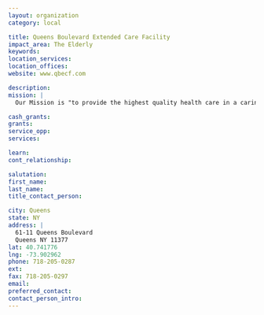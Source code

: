 ```yaml
---
layout: organization
category: local

title: Queens Boulevard Extended Care Facility
impact_area: The Elderly
keywords: 
location_services: 
location_offices: 
website: www.qbecf.com

description: 
mission: |
  Our Mission is "to provide the highest quality health care in a caring environment", and to meet the needs of the diverse communities that we serve. We offer high quality skilled nursing and medical care as well as comprehensive services in physical, occupational and speech therapy. We specialize in sub-acute short-term rehabilitation. Recreational programs are scheduled everyday and special events are designed to meet the interest of each individual. Nutritional services are carefully monitored by our dietitians and special consideration is given to meet each resident's nutritional needs.

cash_grants: 
grants: 
service_opp: 
services: 

learn: 
cont_relationship: 

salutation: 
first_name: 
last_name: 
title_contact_person: 

city: Queens
state: NY
address: |
  61-11 Queens Boulevard     
  Queens NY 11377
lat: 40.741776
lng: -73.902962
phone: 718-205-0287
ext: 
fax: 718-205-0297
email: 
preferred_contact: 
contact_person_intro: 
---
```

